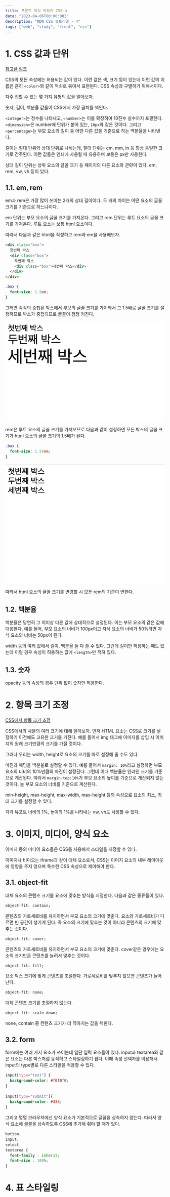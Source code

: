 ```yaml
---
title: 프론트 지식 익히기 CSS-4
date: "2023-04-06T00:00:00Z"
description: "MDN CSS 튜토리얼 - 4"
tags: ["web", "study", "front", "css"]
---
```


# 1. CSS 값과 단위

[참고글 링크](https://developer.mozilla.org/ko/docs/Learn/CSS/Building_blocks/Values_and_units)

CSS의 모든 속성에는 허용되는 값이 있다. 이런 값은 색, 크기 등이 있는데 이런 값의 이름은 흔히 `<color>`와 같이 꺽쇠로 묶여서 표현된다. CSS 속성과 구별하기 위해서이다.

자주 접할 수 있는 몇 가지 유형의 값을 알아보자.

숫자, 길이, 백분율 값들이 CSS에서 가장 골치를 썩인다.

`<integer>`는 정수를 나타내고, `<number>`는 이를 확장하여 10진수 실수까지 포괄한다. `<dimension>`은 number에 단위가 붙어 있는, `10px`와 같은 것이다. 그리고 `<percentage>`는 부모 요소의 길이 등 어떤 다른 값을 기준으로 하는 백분율을 나타낸다.

길이는 절대 단위와 상대 단위로 나뉘는데, 절대 단위는 cm, mm, in 등 항상 동일한 크기로 간주된다. 이런 값들은 인쇄에 사용될 때 유용하며 보통은 px만 사용한다.

상대 길이 단위는 상위 요소의 글꼴 크기 등 페이지의 다른 요소와 관련이 있다. em, rem, vw, vh 등이 있다.

## 1.1. em, rem

em과 rem은 가장 많이 쓰이는 2개의 상대 길이이다. 두 개의 차이는 어떤 요소의 글꼴 크기를 기준으로 하느냐이다.

em 단위는 부모 요소의 글꼴 크기를 가져온다. 그리고 rem 단위는 루트 요소의 글꼴 크기를 가져온다. 루트 요소는 보통 html 요소이다.

따라서 다음과 같은 html을 작성하고 rem과 em을 사용해보자.

```html
<div class="box">
  첫번째 박스
  <div class="box">
    두번째 박스
    <div class="box">세번째 박스</div>
  </div>
</div>
```

```css
.box {
  font-size: 1.5em;
}
```

그러면 각각의 중첩된 박스에서 부모의 글꼴 크기를 가져와서 그 1.5배로 글꼴 크기를 설정하므로 박스가 중첩되므로 글꼴이 점점 커진다.

![em-example](./em-example.png)

rem은 루트 요소의 글꼴 크기를 가져오므로 다음과 같이 설정하면 모든 박스의 글꼴 크기가 html 요소의 글꼴 크기의 1.5배가 된다.

```css
.box {
  font-size: 1.5rem;
}
```

![rem-example](./rem-example.png)

따라서 html 요소의 글꼴 크기를 변경할 시 모든 rem의 기준이 변한다.

## 1.2. 백분율

백분율은 당연히 그 의미상 다른 값에 상대적으로 설정된다. 이는 부모 요소의 같은 값에 대응한다. 예를 들어, 부모 요소의 너비가 100px이고 자식 요소의 너비가 50%라면 자식 요소의 너비는 50px이 된다.

width 등의 여러 값에서 길이, 백분율 둘 다 쓸 수 있다. 그런데 길이만 허용하는 때도 있는데 이럴 경우 속성이 허용하는 값에 `<length>`만 적혀 있다.

## 1.3. 숫자

opacity 등의 속성의 경우 단위 없이 숫자만 허용한다.

# 2. 항목 크기 조정

[CSS에서 항목 크기 조정](https://developer.mozilla.org/ko/docs/Learn/CSS/Building_blocks/Sizing_items_in_CSS)

CSS에서의 사물의 여러 크기에 대해 알아보자. 먼저 HTML 요소는 CSS로 크기를 설정하기 이전에도 고유한 크기를 가진다. 예를 들어서 img 태그에 이미지를 삽입 시 이미지의 원래 크기만큼의 크기를 가질 것이다.

그러나 우리는 width, height로 요소의 크기를 따로 설정해 줄 수도 있다.

마진과 패딩을 백분율로 설정할 수 있다. 예를 들어서 `margin: 10%`라고 설정하면 부모 요소의 너비의 10%만큼의 마진이 설정된다. 그런데 이때 백분율은 인라인 크기를 기준으로 계산된다. 따라서 `margin-top:10%`가 부모 요소의 높이를 기준으로 계산되지 않는 것이다. 늘 부모 요소의 너비를 기준으로 계산된다.

min-height, max-height, max-width, max-height 등의 속성으로 요소의 최소, 최대 크기를 설정할 수 있다.

각각 뷰포트 너비의 1%, 높이의 1%를 나타내는 vw, vh도 사용할 수 있다.

# 3. 이미지, 미디어, 양식 요소

이미지 등의 미디어 요소들은 CSS를 사용해서 스타일을 지정할 수 있다.

이미지나 비디오는 iframe과 같이 대체 요소로서, CSS는 이미지 요소의 내부 레이아웃에 영향을 주지 않으며 특수한 CSS 속성으로 제어해야 한다.

## 3.1. object-fit

대체 요소의 콘텐츠 크기를 요소에 맞추는 방식을 지정한다. 다음과 같은 종류들이 있다.

```css
object-fit: contain;
```

콘텐츠의 가로세로비를 유지하면서 부모 요소의 크기에 맞춘다. 요소와 가로세로비가 다르면 빈 공간이 생기게 된다. 즉 요소의 크기에 맞추는 것이 아니라 콘텐츠의 크기에 맞추는 것이다.

```css
object-fit: cover;
```

콘텐츠의 가로세로비를 유지하면서 부모 요소의 크기에 맞춘다. cover같은 경우에는 요소의 크기만큼 콘텐츠를 늘려서 맞추는 것이다.

```css
object-fit: fill;
```

요소 박스 크기에 맞게 콘텐츠를 조절한다. 가로세로비를 맞추지 않으면 콘텐츠가 늘어난다.

```css
object-fit: none;
```

대체 콘텐츠 크기를 조절하지 않는다.

```css
object-fit: scale-down;
```

none, contain 중 컨텐츠 크기가 더 작아지는 값을 택한다.

## 3.2. form

form에는 여러 가지 요소가 쓰이는데 일단 입력 요소들이 있다. input과 textarea와 같은 요소는 다른 박스처럼 동작하고 스타일링하기 쉽다. 이때 속성 선택자를 이용해서 input의 type별로 다른 스타일을 적용할 수 있다.

```css
input[type="text"] {
  background-color: #f0f0f0;
}

input[type="submit"]{
  background-color: #333;
}
```

그리고 몇몇 브라우저에선 양식 요소가 기본적으로 글꼴을 상속하지 않는다. 따라서 양식 요소에 글꼴을 상속하도록 CSS에 추가해 줘야 할 때가 있다.

```css
button,
input,
select,
textarea {
  font-family : inherit;
  font-size : 100%;
}
```

# 4. 표 스타일링